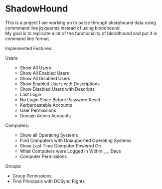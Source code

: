 # ShadowHound  

This is a project I am working on to parse through sharphound data using commmand line jq queries instead of using bloodhound.  
My goal is to replicate a lot of the functionality of bloodhound and put it in command line format.  

Implemented Features:  

Users:
        <ul><ul>
        <li>Show All Users  </li>
        <li>Show All Enabled Users  </li>
        <li>Show All Disabled Users  </li>
        <li>Show Enabled Users with Descriptions  </li>
        <li>Show Disabled Users with Descripts  </li>
        <li>Last Login  </li>
        <li>No Login Since Before Password Reset  </li>
        <li>Kerberoastable Accounts  </li>
        <li>User Permissions  </li>
        <li>Domain Admin Accounts  </li>
        </ul></ul>
    
Computers:
        <ul><ul>
        <li>Show all Operating Systems  </li>
        <li>Find Computers with Unsupported Operating Systems  </li>
        <li>Show Last Time Computer Powered On  </li>
        <li>What Computers were Logged In Within ___ Days  </li>
        <li>Computer Permissions  </li>
        </ul></ul>
Groups:
        <ul>
        <li>Group Permissions  </li>
        <li>Find Principals with DCSync Rights  </li>
        </ul>

